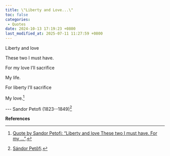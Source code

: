 ```yaml
---
title: \"Liberty and Love...\"
toc: false
categories:
 - Quotes
date: 2024-10-13 17:19:23 +0800
last_modified_at: 2025-07-11 11:27:59 +0800
---
```


<div class="quote--left" markdown="1">

Liberty and love

These two I must have.

For my love I’ll sacrifice

My life.

For liberty I’ll sacrifice

My love.[^1]

--- Sandor Petofi (1823--1849)[^2]

</div>

**References**

[^1]: [Quote by Sandor Petofi: “Liberty and love These two I must have. For my ...”](https://www.goodreads.com/quotes/598593-liberty-and-love-these-two-i-must-have-for-my).
[^2]: [Sándor Petőfi](https://en.wikipedia.org/wiki/S%C3%A1ndor_Pet%C5%91fi).

